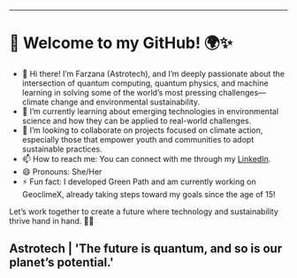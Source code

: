
---

# 👋 Welcome to my GitHub! 🌍✨

- 👀 Hi there! I’m Farzana (Astrotech), and I’m deeply passionate about the intersection of quantum computing, quantum physics, and machine learning in solving some of the world’s most pressing challenges— climate change and environmental sustainability. 
- 🌱 I’m currently learning about emerging technologies in environmental science and how they can be applied to real-world challenges.  
- 💞️ I’m looking to collaborate on projects focused on climate action, especially those that empower youth and communities to adopt sustainable practices.  
- 📫 How to reach me: You can connect with me through my [LinkedIn](https://www.linkedin.com/in/farzana-abdulzada-5382a7295/).
- 😄 Pronouns: She/Her  
- ⚡ Fun fact: I developed Green Path and am currently working on GeoclimeX, already taking steps toward my goals since the age of 15! 

Let’s work together to create a future where technology and sustainability thrive hand in hand. 🌿💡

Astrotech | 'The future is quantum, and so is our planet’s potential.'
---
